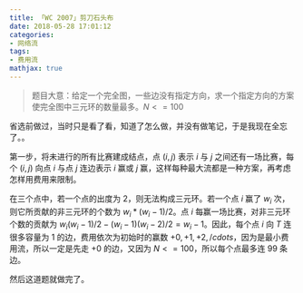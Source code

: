 ```yaml
---
title: 「WC 2007」剪刀石头布
date: 2018-05-28 17:01:12
categories:
- 网络流
tags:
- 费用流
mathjax: true
---
```



> 题目大意：给定一个完全图，一些边没有指定方向，求一个指定方向的方案使完全图中三元环的数量最多。$N<=100$

省选前做过，当时只是看了看，知道了怎么做，并没有做笔记，于是我现在全忘了。。

第一步，将未进行的所有比赛建成结点，点 $(i,j)$ 表示 $i$ 与 $j$ 之间还有一场比赛，每个 $(i,j)$ 向点 $i$ 与点 $j$ 连边表示 $i$ 赢或 $j$ 赢，这样每种最大流都是一种方案，再考虑怎样用费用来限制。

在三个点中，若一个点的出度为 $2$，则无法构成三元环。若一个点 $i$ 赢了 $w_i$ 次，则它所贡献的非三元环的个数为 $w_i*(w_i-1)/2$。点 $i$ 每赢一场比赛，对非三元环个数的贡献为 $w_i(w_i-1)/2-(w_i-1)(w_i-2)/2=w_i-1$。因此，每个点 $i$ 向 $T$ 连很多容量为 $1$ 的边，费用依次为初始时的赢数 $+0,+1,+2,/cdots$，因为是最小费用流，所以一定是先走 $+0$ 的边，又因为 $N<=100$，所以每个点最多连 $99$ 条边。

然后这道题就做完了。

